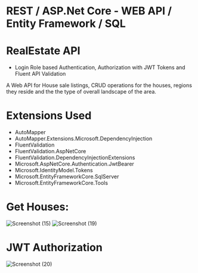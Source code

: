 # REST / ASP.Net Core - WEB API / Entity Framework / SQL
# RealEstate API  
* Login Role based Authentication, Authorization with JWT Tokens and Fluent API Validation

A Web API for House sale listings, CRUD operations for the houses, regions they reside and the the type of overall landscape of the area. 
# Extensions Used
* AutoMapper
* AutoMapper.Extensions.Microsoft.DependencyInjection
* FluentValidation
* FluentValidation.AspNetCore
* FluentValidation.DependencyInjectionExtensions
* Microsoft.AspNetCore.Authentication.JwtBearer
* Microsoft.IdentityModel.Tokens
* Microsoft.EntityFrameworkCore.SqlServer
* Microsoft.EntityFrameworkCore.Tools
# Get Houses:
![Screenshot (15)](https://user-images.githubusercontent.com/114370453/196034747-89532292-c4f9-471a-8759-bcf1fd9988f5.png)
![Screenshot (19)](https://user-images.githubusercontent.com/114370453/196084548-bf3d9914-ddb5-48f9-85ac-3d30a4c5f2e4.png)
# JWT Authorization
![Screenshot (20)](https://user-images.githubusercontent.com/114370453/196084775-f81e13c5-6287-46f4-921e-6922f54a9edf.png)
